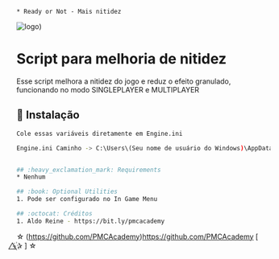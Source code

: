 ```
* Ready or Not - Mais nitidez
```
![logo](https://github.com/PMCAcademy/RoNnitidez/blob/main/Ready_or_Not_cover.jpg))

# Script para melhoria de nitidez
Esse script melhora a nitidez do jogo e reduz o efeito granulado, funcionando no modo SINGLEPLAYER e MULTIPLAYER

## :book: Instalação
```bash
Cole essas variáveis ​​​​diretamente em Engine.ini

Engine.ini Caminho -> C:\Users\(Seu nome de usuário do Windows)\AppData\Local\ReadyOrNot\Saved\Config\WindowsNoEditor\Engine.ini
```
```bash

## :heavy_exclamation_mark: Requirements
* Nenhum

## :book: Optional Utilities
1. Pode ser configurado no In Game Menu

## :octocat: Créditos
1. Aldo Reine - https://bit.ly/pmcacademy 
```
☆ (https://github.com/PMCAcademy)https://github.com/PMCAcademy [  ⃘⃤꙰✰ ] ☆
```
